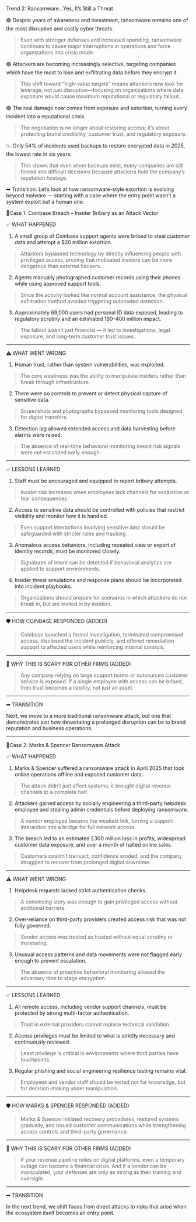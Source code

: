 Trend 2: Ransomware…Yes, It’s Still a Threat

🟣 Despite years of awareness and investment, ransomware remains one of the most disruptive and costly cyber threats.

> Even with stronger defenses and increased spending, ransomware continues to cause major interruptions in operations and force organizations into crisis mode.



🟣 Attackers are becoming increasingly selective, targeting companies which have the most to lose and exfiltrating data before they encrypt it.

> This shift toward “high-value targets” means attackers now look for leverage, not just disruption—focusing on organizations where data exposure would cause maximum reputational or regulatory fallout.



🟣 The real damage now comes from exposure and extortion, turning every incident into a reputational crisis.

> The negotiation is no longer about restoring access; it’s about protecting brand credibility, customer trust, and regulatory exposure.



📉 Only 54% of incidents used backups to restore encrypted data in 2025, the lowest rate in six years.

> This shows that even when backups exist, many companies are still forced into difficult decisions because attackers hold the company’s reputation hostage.



➡ Transition: Let’s look at how ransomware-style extortion is evolving beyond malware — starting with a case where the entry point wasn’t a system exploit but a human one.

📍Case 1: Coinbase Breach – Insider Bribery as an Attack Vector

✅ WHAT HAPPENED

1. A small group of Coinbase support agents were bribed to steal customer data and attempt a $20 million extortion.

> Attackers bypassed technology by directly influencing people with privileged access, proving that motivated insiders can be more dangerous than external hackers.



2. Agents manually photographed customer records using their phones while using approved support tools.

> Since the activity looked like normal account assistance, the physical exfiltration method avoided triggering automated detection.



3. Approximately 69,000 users had personal ID data exposed, leading to regulatory scrutiny and an estimated $180–$400 million impact.

> The fallout wasn’t just financial — it led to investigations, legal exposure, and long-term customer trust issues.




---

⚠️ WHAT WENT WRONG

1. Human trust, rather than system vulnerabilities, was exploited.

> The core weakness was the ability to manipulate insiders rather than break through infrastructure.



2. There were no controls to prevent or detect physical capture of sensitive data.

> Screenshots and photographs bypassed monitoring tools designed for digital transfers.



3. Detection lag allowed extended access and data harvesting before alarms were raised.

> The absence of real-time behavioral monitoring meant risk signals were not escalated early enough.




---

✅ LESSONS LEARNED

1. Staff must be encouraged and equipped to report bribery attempts.

> Insider risk increases when employees lack channels for escalation or fear consequences.



2. Access to sensitive data should be controlled with policies that restrict visibility and monitor how it is handled.

> Even support interactions involving sensitive data should be safeguarded with stricter rules and tracking.



3. Anomalous access behaviors, including repeated view or export of identity records, must be monitored closely.

> Signatures of intent can be detected if behavioral analytics are applied to support environments.



4. Insider threat simulations and response plans should be incorporated into incident playbooks.

> Organizations should prepare for scenarios in which attackers do not break in, but are invited in by insiders.




---

🛡️ HOW COINBASE RESPONDED (ADDED)

> Coinbase launched a formal investigation, terminated compromised access, disclosed the incident publicly, and offered remediation support to affected users while reinforcing internal controls.




---

🚨 WHY THIS IS SCARY FOR OTHER FIRMS (ADDED)

> Any company relying on large support teams or outsourced customer service is exposed. If a single employee with access can be bribed, then trust becomes a liability, not just an asset.




---

➡ TRANSITION

Next, we move to a more traditional ransomware attack, but one that demonstrates just how devastating a prolonged disruption can be to brand reputation and business operations.


---

📍Case 2: Marks & Spencer Ransomware Attack

✅ WHAT HAPPENED

1. Marks & Spencer suffered a ransomware attack in April 2025 that took online operations offline and exposed customer data.

> The attack didn’t just affect systems; it brought digital revenue channels to a complete halt.



2. Attackers gained access by socially engineering a third-party helpdesk employee and stealing admin credentials before deploying ransomware.

> A vendor employee became the weakest link, turning a support interaction into a bridge for full network access.



3. The breach led to an estimated £300 million loss in profits, widespread customer data exposure, and over a month of halted online sales.

> Customers couldn’t transact, confidence eroded, and the company struggled to recover from prolonged digital downtime.




---

⚠️ WHAT WENT WRONG

1. Helpdesk requests lacked strict authentication checks.

> A convincing story was enough to gain privileged access without additional barriers.



2. Over-reliance on third-party providers created access risk that was not fully governed.

> Vendor access was treated as trusted without equal scrutiny or monitoring.



3. Unusual access patterns and data movements were not flagged early enough to prevent escalation.

> The absence of proactive behavioral monitoring allowed the adversary time to stage encryption.




---

✅ LESSONS LEARNED

1. All remote access, including vendor support channels, must be protected by strong multi-factor authentication.

> Trust in external providers cannot replace technical validation.



2. Access privileges must be limited to what is strictly necessary and continuously reviewed.

> Least privilege is critical in environments where third parties have touchpoints.



3. Regular phishing and social engineering resilience testing remains vital.

> Employees and vendor staff should be tested not for knowledge, but for decision-making under manipulation.




---

🛡️ HOW MARKS & SPENCER RESPONDED (ADDED)

> Marks & Spencer initiated recovery procedures, restored systems gradually, and issued customer communications while strengthening access controls and third-party governance.




---

🚨 WHY THIS IS SCARY FOR OTHER FIRMS (ADDED)

> If your revenue pipeline relies on digital platforms, even a temporary outage can become a financial crisis. And if a vendor can be manipulated, your defenses are only as strong as their training and oversight.




---

➡ TRANSITION

In the next trend, we shift focus from direct attacks to risks that arise when the ecosystem itself becomes an entry point.

